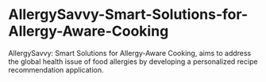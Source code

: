 # AllergySavvy-Smart-Solutions-for-Allergy-Aware-Cooking
AllergySavvy: Smart Solutions for Allergy-Aware Cooking, aims to address the global health issue of food allergies by developing a personalized recipe recommendation application.
